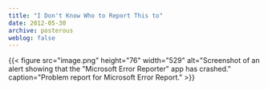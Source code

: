 ```yaml
---
title: "I Don't Know Who to Report This to"
date: 2012-05-30
archive: posterous
weblog: false
---
```


{{< figure 
	src="image.png" 
	height="76" 
	width="529" 
	alt="Screenshot of an alert showing that the \"Microsoft Error Reporter\" app has crashed." 
	caption="Problem report for Microsoft Error Report." >}}
